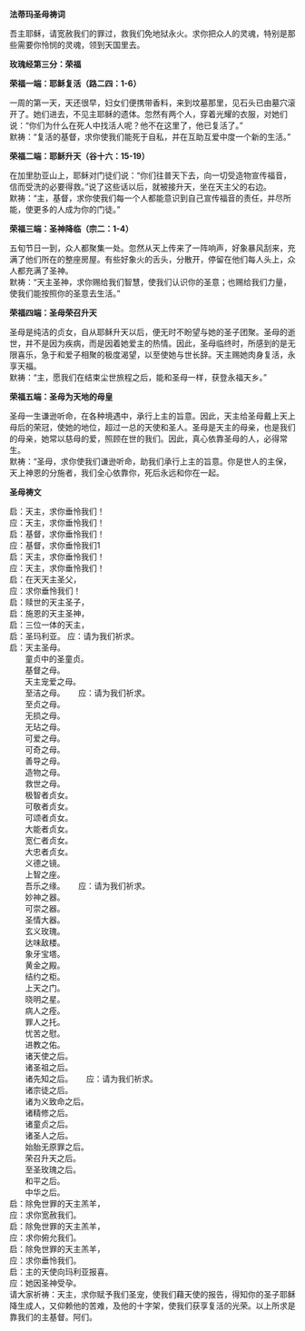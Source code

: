 **法蒂玛圣母祷词**

吾主耶稣，请宽赦我们的罪过，救我们免地狱永火。求你把众人的灵魂，特别是那些需要你怜悯的灵魂，领到天国里去。

**玫瑰经第三分：荣福**

**荣福一端：耶稣复活（路二四：1-6）**

一周的第一天，天还很早，妇女们便携带香料，来到坟墓那里，见石头已由墓穴滚开了。她们进去，不见主耶稣的遗体。忽然有两个人，穿着光耀的衣服，对她们说：“你们为什么在死人中找活人呢？他不在这里了，他已复活了。”  
默祷：“复活的基督，求你使我们能死于自私，并在互助互爱中度一个新的生活。”

**荣福二端：耶稣升天（谷十六：15-19）**

在加里肋亚山上，耶稣对门徒们说：“你们往普天下去，向一切受造物宣传福音，信而受洗的必要得救。”说了这些话以后，就被接升天，坐在天主父的右边。  
默祷：“主，基督，求你使我们每一个人都能意识到自己宣传福音的责任，并尽所能，使更多的人成为你的门徒。”

**荣福三端：圣神降临（宗二：1-4）**

五旬节日一到，众人都聚集一处。忽然从天上传来了一阵响声，好象暴风刮来，充满了他们所在的整座房屋。有些好象火的舌头，分散开，停留在他们每人头上，众人都充满了圣神。  
默祷：“天主圣神，求你赐给我们智慧，使我们认识你的圣意；也赐给我们力量，使我们能按照你的圣意去生活。”

**荣福四端：圣母荣召升天**

圣母是纯洁的贞女，自从耶稣升天以后，便无时不盼望与她的圣子团聚。圣母的逝世，并不是因为疾病，而是因着她爱主的热情。因此，圣母临终时，所感到的是无限喜乐，急于和爱子相聚的极度渴望，以至使她与世长辞。天主赐她肉身复活，永享天福。  
默祷：“主，愿我们在结束尘世旅程之后，能和圣母一样，获登永福天乡。”

**荣福五端：圣母为天地的母皇**

圣母一生谦逊听命，在各种境遇中，承行上主的旨意。因此，天主给圣母戴上天上母后的荣冠，使她的地位，超过一总的天使和圣人。圣母是天主的母亲，也是我们的母亲，她常以慈母的爱，照顾在世的我们。因此，真心依靠圣母的人，必得常生。  
默祷：“圣母，求你使我们谦逊听命，助我们承行上主的旨意。你是世人的主保，天上神恩的分施者，我们全心依靠你，死后永远和你在一起。

**圣母祷文**

启：天主，求你垂怜我们！  
应：天主，求你垂怜我们！  
启：基督，求你垂怜我们！  
应：基督，求你垂怜我们1  
启：天主，求你垂怜我们！  
应：天主，求你垂怜我们！  
启：在天天主圣父，  
应：求你垂怜我们！  
启：赎世的天主圣子，  
启：施恩的天主圣神，  
启：三位一体的天主，  
启：圣玛利亚。 应：请为我们祈求。  
启：天主圣母。  
       童贞中的圣童贞。  
       基督之母。  
       天主宠爱之母。   
       至洁之母。      应：请为我们祈求。  
       至贞之母。  
       无损之母。  
       无玷之母。  
       可爱之母。  
       可奇之母。  
       善导之母。  
       造物之母。  
       救世之母。  
       极智者贞女。  
       可敬者贞女。  
       可颂者贞女。  
       大能者贞女。  
       宽仁者贞女。  
       大忠者贞女。  
       义德之镜。       
       上智之座。        
       吾乐之缘。      应：请为我们祈求。  
       妙神之器。  
       可崇之器。  
       圣情大器。  
       玄义玫瑰。  
       达味敌楼。  
       象牙宝塔。  
       黄金之殿。  
       结约之柜。  
       上天之门。  
       晓明之星。  
       病人之痊。  
       罪人之托。  
       忧苦之慰。  
       进教之佑。        
       诸天使之后。  
       诸圣祖之后。       
       诸先知之后。      应：请为我们祈求。  
       诸宗徒之后。  
       诸为义致命之后。  
       诸精修之后。  
       诸童贞之后。  
       诸圣人之后。  
       始胎无原罪之后。  
       荣召升天之后。  
       至圣玫瑰之后。  
       和平之后。  
       中华之后。  
启：除免世罪的天主羔羊，  
应：求你宽赦我们。  
启：除免世罪的天主羔羊，  
应：求你俯允我们。  
启：除免世罪的天主羔羊，  
应：求你垂怜我们。  
启：主的天使向玛利亚报喜。  
应：她因圣神受孕。  
请大家祈祷：天主，求你赋予我们圣宠，使我们藉天使的报告，得知你的圣子耶稣降生成人，又仰赖他的苦难，及他的十字架，使我们获享复活的光荣。以上所求是靠我们的主基督。阿们。